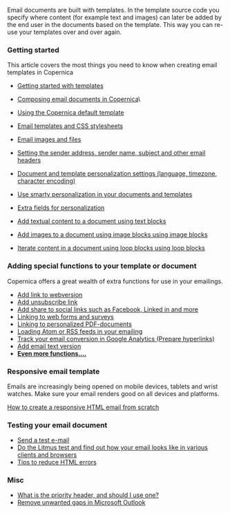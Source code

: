 Email documents are built with templates. In the template source code
you specify where content (for example text and images) can later be
added by the end user in the documents based on the template. This way
you can re-use your templates over and over again.

### Getting started

This article covers the most things you need to know when creating email
templates in Copernica

-   [Getting started with
    templates](http://www.copernica.com/en/support/getting-started-building-email-templates)

-   [Composing email documents in
    Copernica](http://www.copernica.com/en/support/composing-email-documents-in-copernica)\
-   [Using the Copernica default
    template](http://www.copernica.com/en/support/using-the-copernica-default-template)
-   [Email templates and CSS
    stylesheets](http://www.copernica.com/en/support/email-templates-and-css-stylesheets)
-   [Email images and
    files](http://www.copernica.com/en/support/email-files-and-images)
-   [Setting the sender address, sender name, subject and other email
    headers](http://www.copernica.com/en/support/sender-subject-and-other-email-headers)
-   [Document and template personalization settings (language, timezone,
    character
    encoding)](http://www.copernica.com/en/support/document-and-template-personalization-settings)
-   [Use smarty personalization in your documents and
    templates](http://www.copernica.com/en/support/personalize-campaigns)
-   [Extra fields for
    personalization](http://www.copernica.com/en/support/extra-fields-for-personalizing)

-   [Add textual content to a document using text
    blocks](http://www.copernica.com/en/support/the-text-function-for-adding-textual-content-to-your-document)
-   [Add images to a document using image blocks using image
    blocks](http://www.copernica.com/en/support/the-image-function-for-adding-images-to-your-document)
-   [Iterate content in a document using loop blocks using loop
    blocks](http://www.copernica.com/en/support/the-loop-function-to-iterate-content-in-your-email)

### Adding special functions to your template or document

Copernica offers a great wealth of extra functions for use in your
emailings.

-   [Add link to
    webversion](http://www.copernica.com/en/support/link-to-the-webversion-of-your-email)
-   [Add unsubscribe
    link](http://www.copernica.com/en/support/the-unsubscribe-function)
-   [Add share to social links such as Facebook, Linked in and
    more](http://www.copernica.com/en/about-us/news/sharing-email-content-on-social-media)
-   [Linking to web forms and
    surveys](http://www.copernica.com/en/support/linking-to-web-forms-and-surveys)
-   [Linking to personalized
    PDF-documents](http://www.copernica.com/en/support/the-linkpdf-function)
-   [Loading Atom or RSS feeds in your
    emailing](http://www.copernica.com/en/support/the-loadfeed-function)
-   [Track your email conversion in Google Analytics (Prepare
    hyperlinks)](http://www.copernica.com/en/support/prepare-your-links-for-google-analytics)
-   [Add email text
    version](http://www.copernica.com/en/support/add-email-text-version)
-   [**Even more
    functions....**](http://www.copernica.com/en/support/special-functions-and-tags)

### Responsive email template

Emails are increasingly being opened on mobile devices, tablets and
wrist watches. Make sure your email renders good on all devices and
platforms.

[How to create a responsive HTML email from
scratch](https://www.copernica.com/en/blog/how-to-create-a-responsive-html-email-from-scratch/)

### Testing your email document

-   [Send a test
    e-mail](https://www.copernica.com/en/support/send-a-test-mail-or-test-mailing)
-   [Do the Litmus test and find out how your email looks like in
    various clients and
    browsers](http://www.copernica.com/en/support/using-litmus-email-preview-to-test-your-email-newsletter)
-   [Tips to reduce HTML
    errors](http://www.copernica.com/en/support/reducing-html-errors)[](http://www.copernica.com/en/support/extra-fields-for-personalizing)

### Misc

-   [What is the priority header, and should I use
    one?](http://www.copernica.com/en/support/what-is-a-priority-header-and-should-i-use-it)
-   [Remove unwanted gaps in Microsoft
    Outlook](https://www.copernica.com/en/blog)

